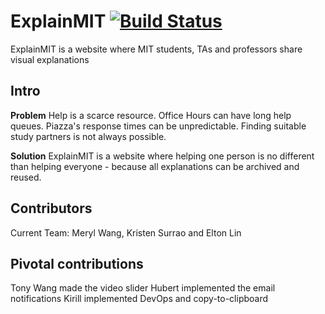# ExplainMIT   [![Build Status](https://travis-ci.com/LingDingDong/feynman-mvp.svg?branch=master)](https://travis-ci.com/LingDingDong/feynman-mvp)

ExplainMIT is a website where MIT students, TAs and professors share visual explanations

## Intro

**Problem**
Help is a scarce resource. Office Hours can have long help queues. Piazza's response times can be unpredictable. Finding suitable study partners is not always possible. 

**Solution**
ExplainMIT is a website where helping one person is no different than helping everyone - because all explanations can be archived and reused. 

## Contributors
Current Team: 
Meryl Wang, Kristen Surrao and Elton Lin

## Pivotal contributions
Tony Wang made the video slider 
Hubert implemented the email notifications 
Kirill implemented DevOps and copy-to-clipboard
